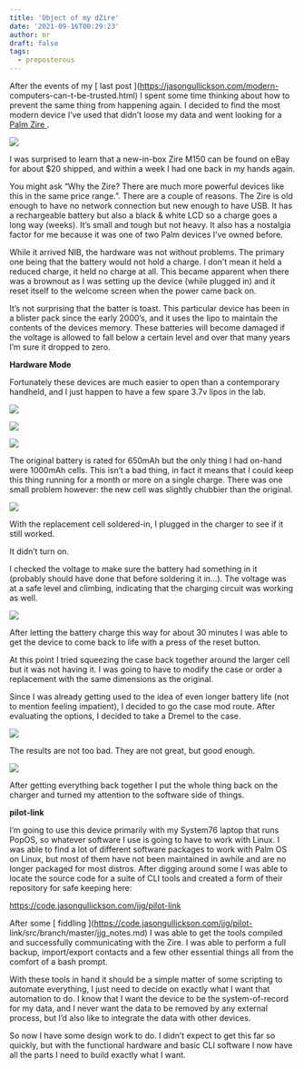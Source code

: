```yaml
---
title: 'Object of my dZire'
date: '2021-09-16T00:29:23'
author: mr
draft: false
tags:
  - preposterous
---
```

After the events of my [ last post ](https://jasongullickson.com/modern-
computers-can-t-be-trusted.html) I spent some time thinking about how to
prevent the same thing from happening again. I decided to find the most modern
device I’ve used that didn’t loose my data and went looking for a [ Palm Zire
](https://en.m.wikipedia.org/wiki/Zire_Handheld) .

  

![](/assets/3-image0.jpeg)  

  

I was surprised to learn that a new-in-box Zire M150 can be found on eBay for
about $20 shipped, and within a week I had one back in my hands again.

  

You might ask “Why the Zire? There are much more powerful devices like this in
the same price range.”. There are a couple of reasons. The Zire is old enough
to have no network connection but new enough to have USB. It has a
rechargeable battery but also a black & white LCD so a charge goes a long way
(weeks). It’s small and tough but not heavy. It also has a nostalgia factor
for me because it was one of two Palm devices I’ve owned before.

  

While it arrived NIB, the hardware was not without problems. The primary one
being that the battery would not hold a charge. I don’t mean it held a reduced
charge, it held no charge at all. This became apparent when there was a
brownout as I was setting up the device (while plugged in) and it reset itself
to the welcome screen when the power came back on.

  

It’s not surprising that the batter is toast. This particular device has been
in a blister pack since the early 2000’s, and it uses the lipo to maintain the
contents of the devices memory. These batteries will become damaged if the
voltage is allowed to fall below a certain level and over that many years I’m
sure it dropped to zero.

  

**Hardware Mode**

Fortunately these devices are much easier to open than a contemporary
handheld, and I just happen to have a few spare 3.7v lipos in the lab.

  

![](/assets/3-image1.jpeg)

  

![](/assets/3-image2.jpeg)

  

![](/assets/3-image3.jpeg)  

  

The original battery is rated for 650mAh but the only thing I had on-hand were
1000mAh cells. This isn’t a bad thing, in fact it means that I could keep this
thing running for a month or more on a single charge. There was one small
problem however: the new cell was slightly chubbier than the original.

  

![](/assets/3-image4.jpeg)  

  

With the replacement cell soldered-in, I plugged in the charger to see if it
still worked.

  

It didn’t turn on.

  

I checked the voltage to make sure the battery had something in it (probably
should have done that before soldering it in…). The voltage was at a safe
level and climbing, indicating that the charging circuit was working as well.

  

![](/assets/3-image7.jpeg)  

  

After letting the battery charge this way for about 30 minutes I was able to
get the device to come back to life with a press of the reset button.

  

At this point I tried squeezing the case back together around the larger cell
but it was not having it. I was going to have to modify the case or order a
replacement with the same dimensions as the original.

  

Since I was already getting used to the idea of even longer battery life (not
to mention feeling impatient), I decided to go the case mod route. After
evaluating the options, I decided to take a Dremel to the case.

  

![](/assets/3-image5.jpeg)  

  

The results are not too bad. They are not great, but good enough.

  

![](/assets/3-image6.jpeg)  

  

After getting everything back together I put the whole thing back on the
charger and turned my attention to the software side of things.

  

**pilot-link**

I’m going to use this device primarily with my System76 laptop that runs
PopOS, so whatever software I use is going to have to work with Linux. I was
able to find a lot of different software packages to work with Palm OS on
Linux, but most of them have not been maintained in awhile and are no longer
packaged for most distros. After digging around some I was able to locate the
source code for a suite of CLI tools and created a form of their repository
for safe keeping here:

  

[ https://code.jasongullickson.com/jjg/pilot-link
](https://code.jasongullickson.com/jjg/pilot-link)

  

After some [ fiddling ](https://code.jasongullickson.com/jjg/pilot-
link/src/branch/master/jjg_notes.md) I was able to get the tools compiled and
successfully communicating with the Zire. I was able to perform a full backup,
import/export contacts and a few other essential things all from the comfort
of a bash prompt.

  

With these tools in hand it should be a simple matter of some scripting to
automate everything, I just need to decide on exactly what I want that
automation to do. I know that I want the device to be the system-of-record for
my data, and I never want the data to be removed by any external process, but
I’d also like to integrate the data with other devices.

  

So now I have some design work to do. I didn’t expect to get this far so
quickly, but with the functional hardware and basic CLI software I now have
all the parts I need to build exactly what I want.

  

